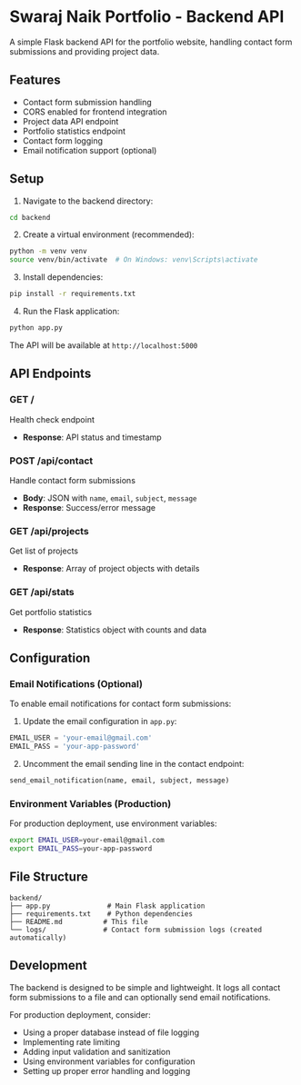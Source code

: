 # Swaraj Naik Portfolio - Backend API

A simple Flask backend API for the portfolio website, handling contact form submissions and providing project data.

## Features

- Contact form submission handling
- CORS enabled for frontend integration
- Project data API endpoint
- Portfolio statistics endpoint
- Contact form logging
- Email notification support (optional)

## Setup

1. Navigate to the backend directory:
```bash
cd backend
```

2. Create a virtual environment (recommended):
```bash
python -m venv venv
source venv/bin/activate  # On Windows: venv\Scripts\activate
```

3. Install dependencies:
```bash
pip install -r requirements.txt
```

4. Run the Flask application:
```bash
python app.py
```

The API will be available at `http://localhost:5000`

## API Endpoints

### GET /
Health check endpoint
- **Response**: API status and timestamp

### POST /api/contact
Handle contact form submissions
- **Body**: JSON with `name`, `email`, `subject`, `message`
- **Response**: Success/error message

### GET /api/projects
Get list of projects
- **Response**: Array of project objects with details

### GET /api/stats
Get portfolio statistics
- **Response**: Statistics object with counts and data

## Configuration

### Email Notifications (Optional)
To enable email notifications for contact form submissions:

1. Update the email configuration in `app.py`:
```python
EMAIL_USER = 'your-email@gmail.com'
EMAIL_PASS = 'your-app-password'
```

2. Uncomment the email sending line in the contact endpoint:
```python
send_email_notification(name, email, subject, message)
```

### Environment Variables (Production)
For production deployment, use environment variables:
```bash
export EMAIL_USER=your-email@gmail.com
export EMAIL_PASS=your-app-password
```

## File Structure

```
backend/
├── app.py              # Main Flask application
├── requirements.txt    # Python dependencies
├── README.md          # This file
└── logs/              # Contact form submission logs (created automatically)
```

## Development

The backend is designed to be simple and lightweight. It logs all contact form submissions to a file and can optionally send email notifications.

For production deployment, consider:
- Using a proper database instead of file logging
- Implementing rate limiting
- Adding input validation and sanitization
- Using environment variables for configuration
- Setting up proper error handling and logging
